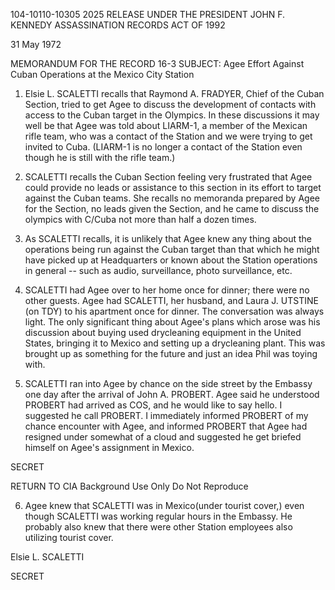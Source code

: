 104-10110-10305 2025 RELEASE UNDER THE PRESIDENT JOHN F. KENNEDY ASSASSINATION RECORDS ACT OF 1992

31 May 1972

MEMORANDUM FOR THE RECORD
16-3
SUBJECT: Agee Effort Against Cuban Operations at the Mexico City Station

1. Elsie L. SCALETTI recalls that Raymond A. FRADYER, Chief of
the Cuban Section, tried to get Agee to discuss the development of contacts
with access to the Cuban target in the Olympics. In these discussions it may
well be that Agee was told about LIARM-1, a member of the Mexican rifle team,
who was a contact of the Station and we were trying to get invited to Cuba.
(LIARM-1 is no longer a contact of the Station even though he is still with the
rifle team.)

2. SCALETTI recalls the Cuban Section feeling very frustrated that
Agee could provide no leads or assistance to this section in its effort to target
against the Cuban teams. She recalls no memoranda prepared by Agee for the
Section, no leads given the Section, and he came to discuss the olympics with
C/Cuba not more than half a dozen times.

3. As SCALETTI recalls, it is unlikely that Agee knew any thing about
the operations being run against the Cuban target than that which he might have
picked up at Headquarters or known about the Station operations in general --
such as audio, surveillance, photo surveillance, etc.

4. SCALETTI had Agee over to her home once for dinner; there were
no other guests. Agee had SCALETTI, her husband, and Laura J. UTSTINE
(on TDY) to his apartment once for dinner. The conversation was always
light. The only significant thing about Agee's plans which arose was his
discussion about buying used drycleaning equipment in the United States,
bringing it to Mexico and setting up a drycleaning plant. This was brought
up as something for the future and just an idea Phil was toying with.

5. SCALETTI ran into Agee by chance on the side street by the Embassy
one day after the arrival of John A. PROBERT. Agee said he understood
PROBERT had arrived as COS, and he would like to say hello. I suggested
he call PROBERT. I immediately informed PROBERT of my chance encounter
with Agee, and informed PROBERT that Agee had resigned under somewhat
of a cloud and suggested he get briefed himself on Agee's assignment in Mexico.

SECRET

RETURN TO CIA
Background Use Only
Do Not Reproduce

6. Agee knew that SCALETTI was in Mexico(under tourist cover,)
even though SCALETTI was working regular hours in the Embassy. He
probably also knew that there were other Station employees also utilizing
tourist cover.

Elsie L. SCALETTI

SECRET
